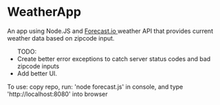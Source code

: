 # WeatherApp
An app using Node.JS and <a href = "http://forecast.io">Forecast.io </a> weather API that provides current weather data based on zipcode input.

<ul>TODO:
      <li> Create better error exceptions to catch server status codes and bad zipcode inputs</li> 
      <li> Add better UI.</li>
</ul>


To use: copy repo, run:
'node forecast.js' in console, and type 'http://localhost:8080' into browser
